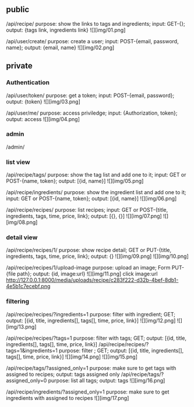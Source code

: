 ## public

/api/recipe/ purpose: show the links to tags and ingredients; input: GET-{}; output: {tags link, ingredients link}
![][img/01.png]

/api/user/create/ purpose: create a user; input: POST-{email, password, name}; output: {email, name}
![][img/02.png]

## private
### Authentication
/api/user/token/  purpose: get a token; input: POST-{email, password}; output: {token}
![][img/03.png]

/api/user/me/     purpose: access priviledge; input: {Authorization, token}; output: access
![][img/04.png]

### admin
/admin/

### list view
/api/recipe/tags/ purpose: show the tag list and add one to it; input: GET or POST-{name, token}; output: [{id, name}]
![][img/05.png]

/api/recipe/ingredients/ purpose: show the ingredient list and add one to it; input: GET or POST-{name, token}; output: [{id, name}]
![][img/06.png]

/api/recipe/recipes/ purpose: list recipes; input: GET or POST-{title, ingredients, tags, time, price, link}; output: [{}, {}]
![][img/07.png]
![][img/08.png]

### detail view
/api/recipe/recipes/1/ purpose: show recipe detail; GET or PUT-{title, ingredients, tags, time, price, link}; output: {}
![][img/09.png]
![][img/10.png]

/api/recipe/recipes/1/upload-image purpose: upload an image; Form PUT-{file path}; output: {id, image:url}
![][img/11.png]
click image:url http://127.0.0.1:8000/media/uploads/recipe/c283f222-d32b-4bef-8db1-4e5b1c7ecebf.png


### filtering
/api/recipe/recipes/?ingredients=1 purpose: filter with ingredient; GET; output: [{id, title, ingredients[], tags[], time, price, link}]
![][img/12.png]
![][img/13.png]

/api/recipe/recipes/?tags=1 purpose: filter with tags; GET; output: [{id, title, ingredients[], tags[], time, price, link}]
/api/recipe/recipes/?tags=1&ingredients=1 purpose: filter ; GET; output: [{id, title, ingredients[], tags[], time, price, link}]
![][img/14.png]
![][img/15.png]

/api/recipe/tags/?assigned_only=1 purpose: make sure to get tags with assigned to recipes; output: tags assigned only
/api/recipe/tags/?assigned_only=0 purpose: list all tags; output: tags
![][img/16.png]

/api/recipe/ingredients/?assigned_only=1 purpose: make sure to get ingredients with assigned to recipes
![][img/17.png]